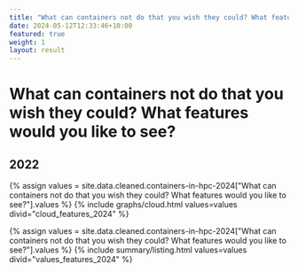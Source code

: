 ```yaml
---
title: "What can containers not do that you wish they could? What features would you like to see?"
date: 2024-05-12T12:33:46+10:00
featured: true
weight: 1
layout: result
---
```


# What can containers not do that you wish they could? What features would you like to see?

## 2022

{% assign values = site.data.cleaned.containers-in-hpc-2024["What can containers not do that you wish they could? What features would you like to see?"].values %}
{% include graphs/cloud.html values=values divid="cloud_features_2024" %}

{% assign values = site.data.cleaned.containers-in-hpc-2024["What can containers not do that you wish they could? What features would you like to see?"].values %}
{% include summary/listing.html values=values divid="values_features_2024" %}

